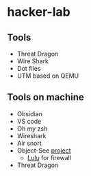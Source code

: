 # hacker-lab

## Tools
- Threat Dragon
- Wire Shark
- Dot files
- UTM based on QEMU


## Tools on machine
- Obsidian
- VS code
- Oh my zsh
- Wireshark
- Air snort
- Object-See [project](https://objective-see.org/tools.html)
	- [Lulu](https://objective-see.org/) for firewall
- Threat Dragon